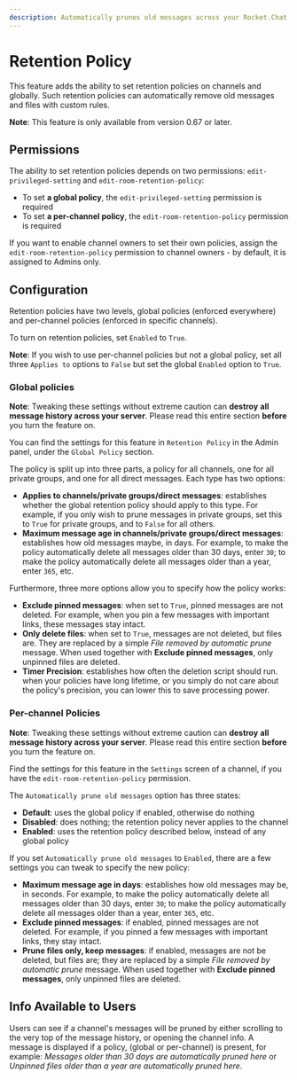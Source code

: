 ```yaml
---
description: Automatically prunes old messages across your Rocket.Chat instance.
---
```


# Retention Policy

This feature adds the ability to set retention policies on channels and globally. Such retention policies can automatically remove old messages and files with custom rules.

**Note**: This feature is only available from version 0.67 or later.

## Permissions

The ability to set retention policies depends on two permissions: `edit-privileged-setting` and `edit-room-retention-policy`:

* To set **a global policy**, the `edit-privileged-setting` permission is required
* To set **a per-channel policy**, the `edit-room-retention-policy` permission is required

If you want to enable channel owners to set their own policies, assign the `edit-room-retention-policy` permission to channel owners - by default, it is assigned to Admins only.

## Configuration

Retention policies have two levels, global policies (enforced everywhere) and per-channel policies (enforced in specific channels).

To turn on retention policies, set `Enabled` to `True`.

**Note**: If you wish to use per-channel policies but not a global policy, set all three `Applies to` options to `False` but set the global `Enabled` option to `True`.

### Global policies

**Note**: Tweaking these settings without extreme caution can **destroy** **all message history across your server**. Please read this entire section **before** you turn the feature on.

You can find the settings for this feature in `Retention Policy` in the Admin panel, under the `Global Policy` section.

The policy is split up into three parts, a policy for all channels, one for all private groups, and one for all direct messages. Each type has two options:

* **Applies to channels/private groups/direct messages**: establishes whether the global retention policy should apply to this type. For example, if you only wish to prune messages in private groups, set this to `True` for private groups, and to `False` for all others.
* **Maximum message age in channels/private groups/direct messages**: establishes how old messages maybe, in days. For example, to make the policy automatically delete all messages older than 30 days, enter `30`; to make the policy automatically delete all messages older than a year, enter `365`, etc.

Furthermore, three more options allow you to specify how the policy works:

* **Exclude pinned messages**: when set to `True`, pinned messages are not deleted. For example, when you pin a few messages with important links, these messages stay intact.
* **Only delete files**: when set to `True`, messages are not deleted, but files are. They are replaced by a simple _File removed by automatic prune_ message. When used together with **Exclude pinned messages**, only unpinned files are deleted.
* **Timer Precision**: establishes how often the deletion script should run. when your policies have long lifetime, or you simply do not care about the policy's precision, you can lower this to save processing power.

### Per-channel Policies

**Note**: Tweaking these settings without extreme caution can **destroy** **all message history across your server**. Please read this entire section **before** you turn the feature on.

Find the settings for this feature in the `Settings` screen of a channel, if you have the `edit-room-retention-policy` permission.

The `Automatically prune old messages` option has three states:

* **Default**: uses the global policy if enabled, otherwise do nothing
* **Disabled**: does nothing; the retention policy never applies to the channel
* **Enabled**: uses the retention policy described below, instead of any global policy

If you set `Automatically prune old messages` to `Enabled`, there are a few settings you can tweak to specify the new policy:

* **Maximum message age in days**: establishes how old messages may be, in seconds. For example, to make the policy automatically delete all messages older than 30 days, enter `30`; to make the policy automatically delete all messages older than a year, enter `365`, etc.
* **Exclude pinned messages**: if enabled, pinned messages are not deleted. For example, if you pinned a few messages with important links, they stay intact.
* **Prune files only, keep messages**: if enabled, messages are not be deleted, but files are; they are replaced by a simple _File removed by automatic prune_ message. When used together with **Exclude pinned messages**, only unpinned files are deleted.

## Info Available to Users

Users can see if a channel's messages will be pruned by either scrolling to the very top of the message history, or opening the channel info. A message is displayed if a policy, (global or per-channel) is present, for example: _Messages older than 30 days are automatically pruned here_ or _Unpinned files older than a year are automatically pruned here_.
